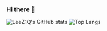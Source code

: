 ### Hi there 👋
![LeeZ1Q's GitHub stats](https://github-readme-stats.vercel.app/api?username=leez1q&layout=compact&show_icons=true&theme=tokyonight)
![Top Langs](https://github-readme-stats.vercel.app/api/top-langs/?username=leez1q&layout=compact&show_icons=true&theme=tokyonight)



<!--
**LeeZ1Q/leez1q** is a ✨ _special_ ✨ repository because its `README.md` (this file) appears on your GitHub profile.

Here are some ideas to get you started:

- 🔭 I’m currently working on ...
- 🌱 I’m currently learning ...
- 👯 I’m looking to collaborate on ...
- 🤔 I’m looking for help with ...
- 💬 Ask me about ...
- 📫 How to reach me: ...
- 😄 Pronouns: ...
- ⚡ Fun fact: ...
-->
